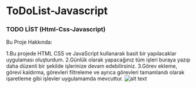 # ToDoList-Javascript
### TODO LİST (Html-Css-Javascript)

Bu Proje Hakkında: 

1.Bu projede HTML CSS ve JavaScript kullanarak basit bir yapılacaklar uygulaması oluşturdum.
2.Günlük olarak yapacağınız tüm işleri buraya yazıp daha düzenli bir şekilde işlerinize devam edebilirsiniz.
3.Görev ekleme, görevi kaldırma, görevleri filtreleme ve ayrıca görevleri tamamlandı olarak işaretleme gibi işlevler uygulamamda mevcuttur.
	![alt text](https://prnt.sc/b_UocexXD762)
